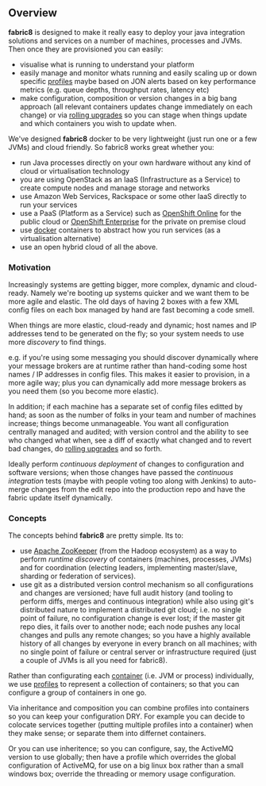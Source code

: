 ## Overview

**fabric8** is designed to make it really easy to deploy your java integration solutions and services on a number of machines, processes and JVMs. Then once they are provisioned you can easily:

* visualise what is running to understand your platform
* easily manage and monitor whats running and easily scaling up or down specific [profiles](#/site/book/doc/index.md?chapter=profiles_md) maybe based on JON alerts based on key performance metrics (e.g. queue depths, throughput rates, latency etc)
* make configuration, composition or version changes in a big bang approach (all relevant containers updates change immediately on each change) or via [rolling upgrades](#/site/book/doc/index.md?chapter=rollingUpgrade_md) so you can stage when things update and which containers you wish to update when.

We've designed **fabric8** docker to be very lightweight (just run one or a few JVMs) and cloud friendly. So fabric8 works great whether you:

* run Java processes directly on your own hardware without any kind of cloud or virtualisation technology
* you are using OpenStack as an IaaS (Infrastructure as a Service) to create compute nodes and manage storage and networks
* use Amazon Web Services, Rackspace or some other IaaS directly to run your services
* use a PaaS (Platform as a Service) such as <a href="https://www.openshift.com/products/online">OpenShift Online</a> for the public cloud or <a href="https://www.openshift.com/products/enterprise">OpenShift Enterprise</a> for the private on premise cloud
* use [docker](http://docker.io/) containers to abstract how you run services (as a virtualisation alternative)
* use an open hybrid cloud of all the above.

### Motivation

Increasingly systems are getting bigger, more complex, dynamic and cloud-ready. Namely we're booting up systems quicker and we want them to be more agile and elastic. The old days of having 2 boxes with a few XML config files on each box managed by hand are fast becoming a code smell.

When things are more elastic, cloud-ready and dynamic; host names and IP addresses tend to be generated on the fly; so your system needs to use more _discovery_ to find things.

e.g. if you're using some messaging you should discover dynamically where your message brokers are at runtime rather than hand-coding some host names / IP addresses in config files. This makes it easier to provision, in a more agile way; plus you can dynamically add more message brokers as you need them (so you become more elastic).

In addition; if each machine has a separate set of config files editted by hand; as soon as the number of folks in your team and number of machines increase; things become unmanageable. You want all configuration centrally managed and audited; with version control and the ability to see who changed what when, see a diff of exactly what changed and to revert bad changes, do [rolling upgrades](#/site/book/doc/index.md?chapter=rollingUpgrade_md) and so forth.

Ideally perform _continuous deployment_ of changes to configuration and software versions; when those changes have passed the _continuous integration_ tests (maybe with people voting too along with Jenkins) to auto-merge changes from the edit repo into the production repo and have the fabric update itself dynamically.

### Concepts

The concepts behind **fabric8** are pretty simple. Its to:

* use [Apache ZooKeeper](http://zookeeeper.apache.org/) (from the Hadoop ecosystem) as a way to perform _runtime discovery_ of containers (machines, processes, JVMs) and for coordination (electing leaders, implementing master/slave, sharding or federation of services).
* use git as a distributed version control mechanism so all configurations and changes are versioned; have full audit history (and tooling to perform diffs, merges and continuous integration) while also using git's distributed nature to implement a distributed git cloud; i.e. no single point of failure, no configuration change is ever lost; if the master git repo dies, it fails over to another node; each node pushes any local changes and pulls any remote changes; so you have a highly available history of all changes by everyone in every branch on all machines; with no single point of failure or central server or infrastructure required (just a couple of JVMs is all you need for fabric8).

Rather than configurating each [container](#/site/book/doc/index.md?chapter=agent_md) (i.e. JVM or process) individually, we use [profiles](#/site/book/doc/index.md?chapter=profiles_md) to represent a collection of containers; so that you can configure a group of containers in one go.

Via inheritance and composition you can combine profiles into containers so you can keep your configuration DRY. For example you can decide to colocate services together (putting multiple profiles into a container) when they make sense; or separate them into differnet containers.

Or you can use inheritence; so you can configure, say, the ActiveMQ version to use globally; then have a profile which overrides the global configuration of ActiveMQ, for use on a big linux box rather than a small windows box; override the threading or memory usage configuration.


